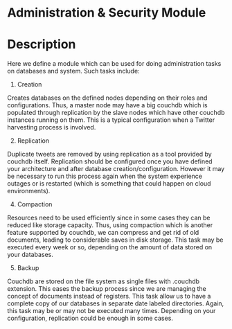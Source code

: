Administration & Security Module
===================

# Description

Here we define a module which can be used for doing administration tasks on databases and system. Such tasks include:

1. Creation

Creates databases on the defined nodes depending on their roles and configurations. Thus, a master node may have a big couchdb which is populated through replication by the slave nodes which have other couchdb instances running on them. This is a typical configuration when a Twitter harvesting process is involved.

2. Replication

Duplicate tweets are removed by using replication as a tool provided by couchdb itself. Replication should be configured once you have defined your architecture and after database creation/configuration. However it may be necessary to run this process again when the system experience outages or is restarted (which is something that could happen on cloud environments).

4. Compaction

Resources need to be used efficiently since in some cases they can be reduced like storage capacity. Thus, using compaction which is another feature supported by couchdb, we can compress and get rid of old documents, leading to considerable saves in disk storage. This task may be executed every week or so, depending on the amount of data stored on your databases. 

5. Backup

Couchdb are stored on the file system as single files with .couchdb extension. This eases the backup process since we are managing the concept of documents instead of registers. This task allow us to have a complete copy of our databases in separate date labeled directories. Again, this task may be or may not be executed many times. Depending on your configuration, replication could be enough in some cases.